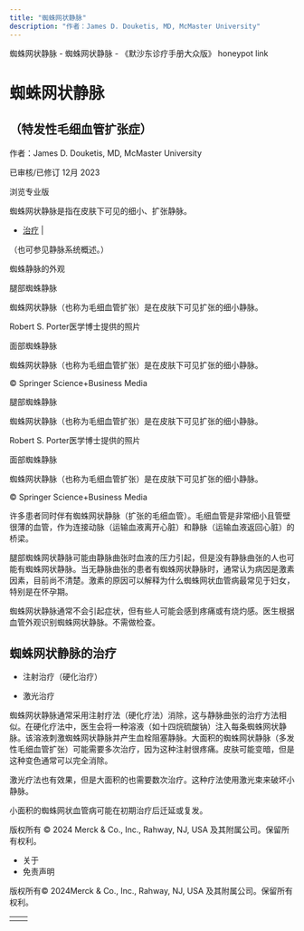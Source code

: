 ```yaml
---
title: "蜘蛛网状静脉"
description: "作者：James D. Douketis, MD, McMaster University"
---
```


﻿蜘蛛网状静脉 \- 蜘蛛网状静脉 \- 《默沙东诊疗手册大众版》 honeypot link

# 蜘蛛网状静脉

## （特发性毛细血管扩张症）

作者：James D. Douketis, MD, McMaster University

已审核/已修订 12月 2023

浏览专业版

蜘蛛网状静脉是指在皮肤下可见的细小、扩张静脉。

- [治疗](#治疗_v23635838_zh) \|

（也可参见静脉系统概述。）

蜘蛛静脉的外观



腿部蜘蛛静脉

蜘蛛网状静脉（也称为毛细血管扩张）是在皮肤下可见扩张的细小静脉。

Robert S. Porter医学博士提供的照片



面部蜘蛛静脉

蜘蛛网状静脉（也称为毛细血管扩张）是在皮肤下可见扩张的细小静脉。

© Springer Science+Business Media



腿部蜘蛛静脉

蜘蛛网状静脉（也称为毛细血管扩张）是在皮肤下可见扩张的细小静脉。

Robert S. Porter医学博士提供的照片



面部蜘蛛静脉

蜘蛛网状静脉（也称为毛细血管扩张）是在皮肤下可见扩张的细小静脉。

© Springer Science+Business Media

许多患者同时伴有蜘蛛网状静脉（扩张的毛细血管）。毛细血管是非常细小且管壁很薄的血管，作为连接动脉（运输血液离开心脏）和静脉（运输血液返回心脏）的桥梁。

腿部蜘蛛网状静脉可能由静脉曲张时血液的压力引起，但是没有静脉曲张的人也可能有蜘蛛网状静脉。当无静脉曲张的患者有蜘蛛网状静脉时，通常认为病因是激素因素，目前尚不清楚。激素的原因可以解释为什么蜘蛛网状血管病最常见于妇女，特别是在怀孕期。

蜘蛛网状静脉通常不会引起症状，但有些人可能会感到疼痛或有烧灼感。医生根据血管外观识别蜘蛛网状静脉。不需做检查。

## 蜘蛛网状静脉的治疗

- 注射治疗（硬化治疗）

- 激光治疗


蜘蛛网状静脉通常采用注射疗法（硬化疗法）消除，这与静脉曲张的治疗方法相似。在硬化疗法中，医生会将一种溶液（如十四烷硫酸钠）注入每条蜘蛛网状静脉。该溶液刺激蜘蛛网状静脉并产生血栓阻塞静脉。大面积的蜘蛛网状静脉（多发性毛细血管扩张）可能需要多次治疗，因为这种注射很疼痛。皮肤可能变暗，但是这种变色通常可以完全消除。

激光疗法也有效果，但是大面积的也需要数次治疗。这种疗法使用激光束来破坏小静脉。

小面积的蜘蛛网状血管病可能在初期治疗后迁延或复发。



版权所有 © 2024
Merck & Co., Inc., Rahway, NJ, USA 及其附属公司。保留所有权利。

- 关于
- 免责声明

版权所有© 2024Merck & Co., Inc., Rahway, NJ, USA 及其附属公司。保留所有权利。

|     |     |
| --- | --- |
|  |  |